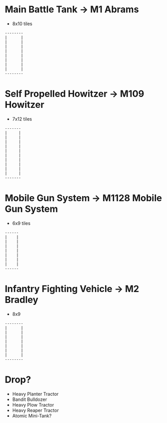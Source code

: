 # Main Battle Tank -> M1 Abrams

 - 8x10 tiles

```
--------
|      |
|      |
|      |
|      |
|      |
|      |
|      |
|      |
--------
```

# Self Propelled Howitzer -> M109 Howitzer

 - 7x12 tiles

```
-------
|     |
|     |
|     |
|     |
|     |
|     |
|     |
|     |
|     |
|     |
-------
```

# Mobile Gun System -> M1128 Mobile Gun System

 - 6x9 tiles

```
------
|    |
|    |
|    |
|    |
|    |
|    |
|    |
------
```

# Infantry Fighting Vehicle -> M2 Bradley

 - 8x9

```
--------
|      |
|      |
|      |
|      |
|      |
|      |
|      | 
--------
```

# Drop?

 - Heavy Planter Tractor
 - Bandit Bulldozer
 - Heavy Plow Tractor
 - Heavy Reaper Tractor
 - Atomic Mini-Tank?

